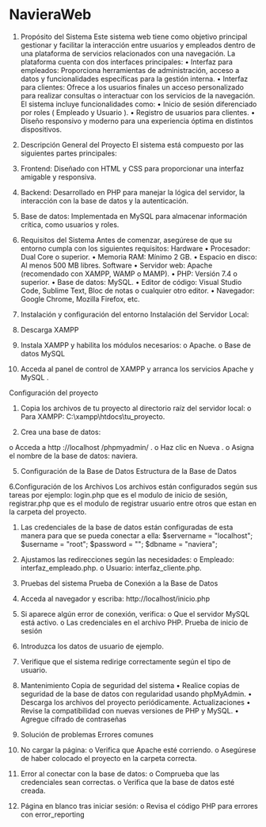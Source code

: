 # NavieraWeb
1. Propósito del Sistema
Este sistema web tiene como objetivo principal gestionar y facilitar la interacción entre usuarios y empleados dentro de una plataforma de servicios relacionados con una navegación. La plataforma cuenta con dos interfaces principales:
•	Interfaz para empleados: Proporciona herramientas de administración, acceso a datos y funcionalidades específicas para la gestión interna.
•	Interfaz para clientes: Ofrece a los usuarios finales un acceso personalizado para realizar consultas o interactuar con los servicios de la navegación.
El sistema incluye funcionalidades como: 
•	Inicio de sesión diferenciado por roles ( Empleado y Usuario ).
•	Registro de usuarios para clientes.
•	Diseño responsivo y moderno para una experiencia óptima en distintos dispositivos.
2. Descripción General del Proyecto
El sistema está compuesto por las siguientes partes principales:
1.	Frontend: Diseñado con HTML y CSS para proporcionar una interfaz amigable y responsiva.
2.	Backend: Desarrollado en PHP para manejar la lógica del servidor, la interacción con la base de datos y la autenticación.
3.	Base de datos: Implementada en MySQL para almacenar información crítica, como usuarios y roles.


3. Requisitos del Sistema
Antes de comenzar, asegúrese de que su entorno cumpla con los siguientes requisitos:
Hardware
•	Procesador: Dual Core o superior.
•	Memoria RAM: Mínimo 2 GB.
•	Espacio en disco: Al menos 500 MB libres.
Software
•	Servidor web: Apache (recomendado con XAMPP, WAMP o MAMP).
•	PHP: Versión 7.4 o superior.
•	Base de datos: MySQL.
•	Editor de código: Visual Studio Code, Sublime Text, Bloc de notas o cualquier otro editor.
•	Navegador: Google Chrome, Mozilla Firefox, etc.

4. Instalación y configuración del entorno
Instalación del Servidor Local:
  1.	Descarga XAMPP 
  2.	Instala XAMPP y habilita los módulos necesarios:
      o	Apache.
     o	Base de datos MySQL
  3.	Acceda al panel de control de XAMPP y arranca los servicios Apache y MySQL .

Configuración del proyecto
1.	Copia los archivos de tu proyecto al directorio raíz del servidor local:
o	Para XAMPP: C:\xampp\htdocs\tu_proyecto.
 
2.	Crea una base de datos:

o	Acceda a http ://localhost /phpmyadmin/ .
o	Haz clic en Nueva .
o	Asigna el nombre de la base de datos: naviera.
 
5. Configuración de la Base de Datos
Estructura de la Base de Datos
 
6.Configuración de los Archivos
Los archivos están configurados según sus tareas por ejemplo: login.php que es el modulo de inicio de sesión, registrar.php que es el modulo de registrar usuario entre otros que estan en la carpeta del proyecto.
1.	Las  credenciales de la base de datos están configuradas de esta manera para que se pueda conectar a ella:
$servername = "localhost";
$username = "root";
$password = "";
$dbname = "naviera";
2.	Ajustamos las redirecciones según las necesidades:
o	Empleado: interfaz_empleado.php.
o	Usuario: interfaz_cliente.php.

7. Pruebas del sistema
Prueba de Conexión a la Base de Datos
1.	Acceda al navegador y escriba: http://localhost/inicio.php
2.	Si aparece algún error de conexión, verifica:
o	Que el servidor MySQL está activo.
o	Las credenciales en el archivo PHP.
Prueba de inicio de sesión
 
1.	Introduzca los datos de usuario de ejemplo.
2.	Verifique que el sistema redirige correctamente según el tipo de usuario.

8. Mantenimiento
Copia de seguridad del sistema
•	Realice copias de seguridad de la base de datos con regularidad usando phpMyAdmin.
•	Descarga los archivos del proyecto periódicamente.
Actualizaciones
•	Revise la compatibilidad con nuevas versiones de PHP y MySQL.
•	Agregue cifrado de contraseñas 

9. Solución de problemas
Errores comunes
1.	No cargar la página:
o	Verifica que Apache esté corriendo.
o	Asegúrese de haber colocado el proyecto en la carpeta correcta.
2.	Error al conectar con la base de datos:
o	Comprueba que las credenciales sean correctas.
o	Verifica que la base de datos esté creada.
3.	Página en blanco tras iniciar sesión:
o	Revisa el código PHP para errores con error_reporting

